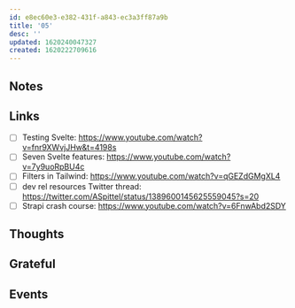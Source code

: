 ```yaml
---
id: e8ec60e3-e382-431f-a843-ec3a3ff87a9b
title: '05'
desc: ''
updated: 1620240047327
created: 1620222709616
---
```


## Notes

## Links

- [ ] Testing Svelte:
      https://www.youtube.com/watch?v=fnr9XWvjJHw&t=4198s
- [ ] Seven Svelte features:
      https://www.youtube.com/watch?v=7y9uoRpBU4c
- [ ] Filters in Tailwind: https://www.youtube.com/watch?v=qGEZdGMgXL4
- [ ] dev rel resources Twitter thread:
      https://twitter.com/ASpittel/status/1389600145625559045?s=20
- [ ] Strapi crash course: https://www.youtube.com/watch?v=6FnwAbd2SDY

## Thoughts

## Grateful

## Events
